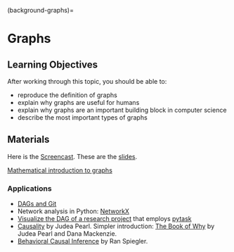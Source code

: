 (background-graphs)=

# Graphs

## Learning Objectives

After working through this topic, you should be able to:

- reproduce the definition of graphs
- explain why graphs are useful for humans
- explain why graphs are an important building block in computer science
- describe the most important types of graphs

## Materials

Here is the
[Screencast](https://player.uni-bonn.educast.nrw/380bae83-0d96-4584-a4c5-b8e6ab3f0a68).
These are the [slides](background-graphs.pdf).

[Mathematical introduction to graphs](https://arxiv.org/abs/2308.04512)

### Applications

- [DAGs and Git](https://medium.com/girl-writes-code/git-is-a-directed-acyclic-graph-and-what-the-heck-does-that-mean-b6c8dec65059)
- Network analysis in Python: [NetworkX](https://networkx.org/)
- [Visualize the DAG of a research project](https://pytask-dev.readthedocs.io/en/stable/tutorials/visualizing_the_dag.html#visualizing-the-dag)
  that employs [pytask](https://pytask-dev.readthedocs.io/)
- [Causality](http://bayes.cs.ucla.edu/BOOK-2K/) by Judea Pearl. Simpler introduction:
  [The Book of Why](http://bayes.cs.ucla.edu/WHY/) by Judea Pearl and Dana Mackenzie.
- [Behavioral Causal Inference](https://www.ranspiegler.sites.tau.ac.il/_files/ugd/4871e3_45622f3b5aad408cb58038531768cbf8.pdf)
  by Ran Spiegler.

